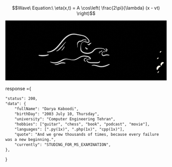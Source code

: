 ```math
Wave\ Equation:\ \eta(x,t) = A \cos\left( \frac{2\pi}{\lambda} (x - vt) \right)
```

![header image](https://github.com/Darya-Kaboodi/Darya-Kaboodi/blob/main/D_K.gif?raw=true)

response ={

    "status": 200,
    "data": {
        "fullName": "Darya Kaboodi",
        "birthDay": "2003 July 10, Thursday",
        "university": "Computer Engineering Tehran",
        "hobbies": ["guitar", "chess", "book", "podcast", "movie"],
        "languages": [".py(1x)", ".php(1x)", "cpp(1x)"],
        "quote": "And we grew thousands of times, because every failure was a new beginning.",
        "currently": "STUDING_FOR_MS_EXAMINATION",
    },
    
}


